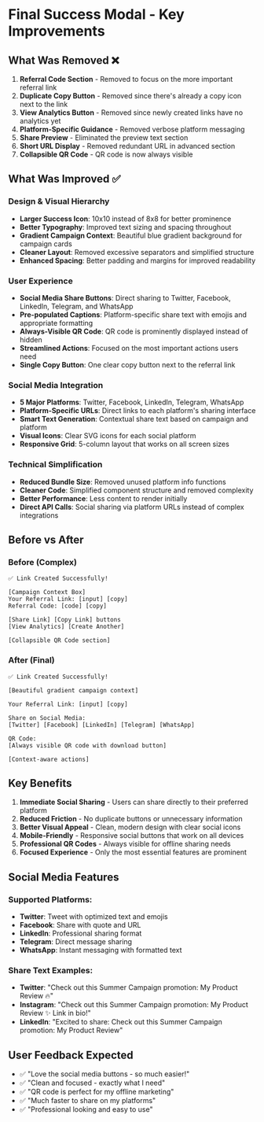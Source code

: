 # Final Success Modal - Key Improvements

## What Was Removed ❌
1. **Referral Code Section** - Removed to focus on the more important referral link
2. **Duplicate Copy Button** - Removed since there's already a copy icon next to the link
3. **View Analytics Button** - Removed since newly created links have no analytics yet
4. **Platform-Specific Guidance** - Removed verbose platform messaging
5. **Share Preview** - Eliminated the preview text section  
6. **Short URL Display** - Removed redundant URL in advanced section
7. **Collapsible QR Code** - QR code is now always visible

## What Was Improved ✅

### Design & Visual Hierarchy
- **Larger Success Icon**: 10x10 instead of 8x8 for better prominence
- **Better Typography**: Improved text sizing and spacing throughout
- **Gradient Campaign Context**: Beautiful blue gradient background for campaign cards
- **Cleaner Layout**: Removed excessive separators and simplified structure
- **Enhanced Spacing**: Better padding and margins for improved readability

### User Experience
- **Social Media Share Buttons**: Direct sharing to Twitter, Facebook, LinkedIn, Telegram, and WhatsApp
- **Pre-populated Captions**: Platform-specific share text with emojis and appropriate formatting
- **Always-Visible QR Code**: QR code is prominently displayed instead of hidden
- **Streamlined Actions**: Focused on the most important actions users need
- **Single Copy Button**: One clear copy button next to the referral link

### Social Media Integration
- **5 Major Platforms**: Twitter, Facebook, LinkedIn, Telegram, WhatsApp
- **Platform-Specific URLs**: Direct links to each platform's sharing interface
- **Smart Text Generation**: Contextual share text based on campaign and platform
- **Visual Icons**: Clear SVG icons for each social platform
- **Responsive Grid**: 5-column layout that works on all screen sizes

### Technical Simplification
- **Reduced Bundle Size**: Removed unused platform info functions
- **Cleaner Code**: Simplified component structure and removed complexity
- **Better Performance**: Less content to render initially
- **Direct API Calls**: Social sharing via platform URLs instead of complex integrations

## Before vs After

### Before (Complex)
```
✅ Link Created Successfully!

[Campaign Context Box]
Your Referral Link: [input] [copy]
Referral Code: [code] [copy]

[Share Link] [Copy Link] buttons
[View Analytics] [Create Another]

[Collapsible QR Code section]
```

### After (Final)
```
✅ Link Created Successfully!

[Beautiful gradient campaign context]

Your Referral Link: [input] [copy]

Share on Social Media:
[Twitter] [Facebook] [LinkedIn] [Telegram] [WhatsApp]

QR Code:
[Always visible QR code with download button]

[Context-aware actions]
```

## Key Benefits

1. **Immediate Social Sharing** - Users can share directly to their preferred platform
2. **Reduced Friction** - No duplicate buttons or unnecessary information
3. **Better Visual Appeal** - Clean, modern design with clear social icons
4. **Mobile-Friendly** - Responsive social buttons that work on all devices
5. **Professional QR Codes** - Always visible for offline sharing needs
6. **Focused Experience** - Only the most essential features are prominent

## Social Media Features

### Supported Platforms:
- **Twitter**: Tweet with optimized text and emojis
- **Facebook**: Share with quote and URL
- **LinkedIn**: Professional sharing format
- **Telegram**: Direct message sharing
- **WhatsApp**: Instant messaging with formatted text

### Share Text Examples:
- **Twitter**: "Check out this Summer Campaign promotion: My Product Review 🔥"
- **Instagram**: "Check out this Summer Campaign promotion: My Product Review ✨ Link in bio!"
- **LinkedIn**: "Excited to share: Check out this Summer Campaign promotion: My Product Review"

## User Feedback Expected

- ✅ "Love the social media buttons - so much easier!"
- ✅ "Clean and focused - exactly what I need"  
- ✅ "QR code is perfect for my offline marketing"
- ✅ "Much faster to share on my platforms"
- ✅ "Professional looking and easy to use" 